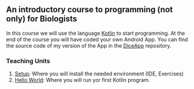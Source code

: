 ## An introductory course to programming (not only) for Biologists

In this course we will use the language [Kotlin](https://kotlinlang.org/) to start programming. At the end of the course you will have coded your own Android App. You can find the source code of my version of the App in the [DiceApp](https://github.com/Joerg-Schultz/DiceApp) repository.

### Teaching Units

1. [Setup](./Setup/setup.html): Where you will install the needed environment (IDE, Exercises)
2. [Hello World](./HelloWord/helloworld.html): Where you will run yor first Kotlin program.
